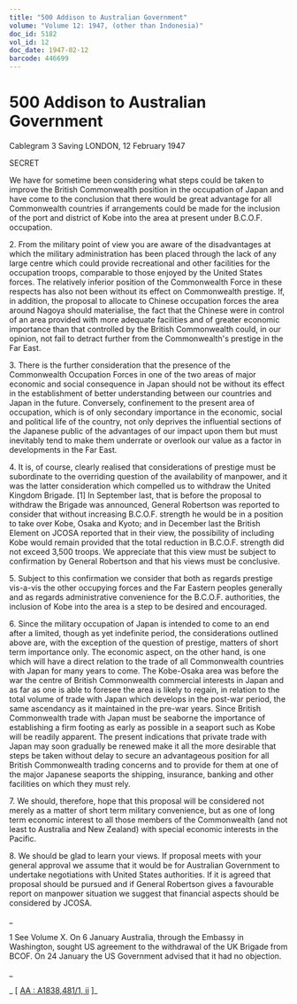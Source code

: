 ```yaml
---
title: "500 Addison to Australian Government"
volume: "Volume 12: 1947, (other than Indonesia)"
doc_id: 5182
vol_id: 12
doc_date: 1947-02-12
barcode: 446699
---
```


# 500 Addison to Australian Government

Cablegram 3 Saving LONDON, 12 February 1947

SECRET

We have for sometime been considering what steps could be taken to improve the British Commonwealth position in the occupation of Japan and have come to the conclusion that there would be great advantage for all Commonwealth countries if arrangements could be made for the inclusion of the port and district of Kobe into the area at present under B.C.O.F. occupation.

2\. From the military point of view you are aware of the disadvantages at which the military administration has been placed through the lack of any large centre which could provide recreational and other facilities for the occupation troops, comparable to those enjoyed by the United States forces. The relatively inferior position of the Commonwealth Force in these respects has also not been without its effect on Commonwealth prestige. If, in addition, the proposal to allocate to Chinese occupation forces the area around Nagoya should materialise, the fact that the Chinese were in control of an area provided with more adequate facilities and of greater economic importance than that controlled by the British Commonwealth could, in our opinion, not fail to detract further from the Commonwealth's prestige in the Far East.

3\. There is the further consideration that the presence of the Commonwealth Occupation Forces in one of the two areas of major economic and social consequence in Japan should not be without its effect in the establishment of better understanding between our countries and Japan in the future. Conversely, confinement to the present area of occupation, which is of only secondary importance in the economic, social and political life of the country, not only deprives the influential sections of the Japanese public of the advantages of our impact upon them but must inevitably tend to make them underrate or overlook our value as a factor in developments in the Far East.

4\. It is, of course, clearly realised that considerations of prestige must be subordinate to the overriding question of the availability of manpower, and it was the latter consideration which compelled us to withdraw the United Kingdom Brigade. [1] In September last, that is before the proposal to withdraw the Brigade was announced, General Robertson was reported to consider that without increasing B.C.O.F. strength he would be in a position to take over Kobe, Osaka and Kyoto; and in December last the British Element on JCOSA reported that in their view, the possibility of including Kobe would remain provided that the total reduction in B.C.O.F. strength did not exceed 3,500 troops. We appreciate that this view must be subject to confirmation by General Robertson and that his views must be conclusive.

5\. Subject to this confirmation we consider that both as regards prestige vis-a-vis the other occupying forces and the Far Eastern peoples generally and as regards administrative convenience for the B.C.O.F. authorities, the inclusion of Kobe into the area is a step to be desired and encouraged.

6\. Since the military occupation of Japan is intended to come to an end after a limited, though as yet indefinite period, the considerations outlined above are, with the exception of the question of prestige, matters of short term importance only. The economic aspect, on the other hand, is one which will have a direct relation to the trade of all Commonwealth countries with Japan for many years to come. The Kobe-Osaka area was before the war the centre of British Commonwealth commercial interests in Japan and as far as one is able to foresee the area is likely to regain, in relation to the total volume of trade with Japan which develops in the post-war period, the same ascendancy as it maintained in the pre-war years. Since British Commonwealth trade with Japan must be seaborne the importance of establishing a firm footing as early as possible in a seaport such as Kobe will be readily apparent. The present indications that private trade with Japan may soon gradually be renewed make it all the more desirable that steps be taken without delay to secure an advantageous position for all British Commonwealth trading concerns and to provide for them at one of the major Japanese seaports the shipping, insurance, banking and other facilities on which they must rely.

7\. We should, therefore, hope that this proposal will be considered not merely as a matter of short term military convenience, but as one of long term economic interest to all those members of the Commonwealth (and not least to Australia and New Zealand) with special economic interests in the Pacific.

8\. We should be glad to learn your views. If proposal meets with your general approval we assume that it would be for Australian Government to undertake negotiations with United States authorities. If it is agreed that proposal should be pursued and if General Robertson gives a favourable report on manpower situation we suggest that financial aspects should be considered by JCOSA.

_

1 See Volume X. On 6 January Australia, through the Embassy in Washington, sought US agreement to the withdrawal of the UK Brigade from BCOF. On 24 January the US Government advised that it had no objection.

_

_ [ [AA : A1838,481/1, ii](http://www.naa.gov.au/cgi-bin/Search?O=I&Number=446699) ]_
